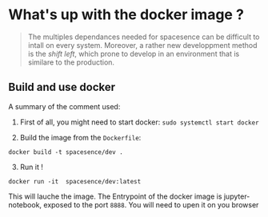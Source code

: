 # What's up with the docker image ?

> The multiples dependances needed for spacesence can be difficult to intall on every system.
> Moreover, a rather new developpment method is the _shift left_, which prone to develop in an environment that is similare to the production.

## Build and use docker

A summary of the comment used:

1. First of all, you might need to start docker: `sudo systemctl start docker`

2. Build the image from the `Dockerfile`:
```
docker build -t spacesence/dev .
```

3. Run it !
```
docker run -it  spacesence/dev:latest
```
This will lauche the image.
The Entrypoint of the docker image is jupyter-notebook, exposed to the port `8888`.
You will need to upen it on you browser
